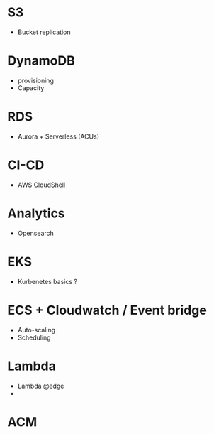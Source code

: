 # S3
* Bucket replication

# DynamoDB
* provisioning
* Capacity

# RDS
* Aurora + Serverless (ACUs)

# CI-CD
* AWS CloudShell

# Analytics
* Opensearch

# EKS
* Kurbenetes basics ? 
  
# ECS + Cloudwatch / Event bridge
* Auto-scaling
* Scheduling 

# Lambda
* Lambda @edge
* 
# ACM